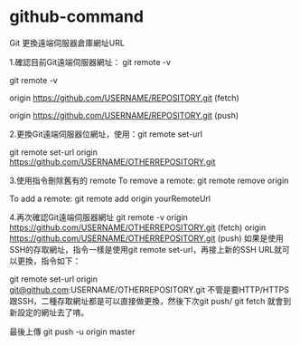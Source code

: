 # github-command
Git 更換遠端伺服器倉庫網址URL

1.確認目前Git遠端伺服器網址： git remote -v

git remote -v

origin  https://github.com/USERNAME/REPOSITORY.git (fetch)

origin  https://github.com/USERNAME/REPOSITORY.git (push)



2.更換Git遠端伺服器位網址，使用：git remote set-url

git remote set-url origin https://github.com/USERNAME/OTHERREPOSITORY.git

3.使用指令刪除舊有的 remote
To remove a remote:
git remote remove origin

To add a remote:
git remote add origin yourRemoteUrl

4.再次確認Git遠端伺服器網址
git remote -v
origin  https://github.com/USERNAME/OTHERREPOSITORY.git (fetch)
origin  https://github.com/USERNAME/OTHERREPOSITORY.git (push)
如果是使用SSH的存取網址，指令一樣是使用git remote set-url，再接上新的SSH URL就可以更換，指令如下：

git remote set-url origin git@github.com:USERNAME/OTHERREPOSITORY.git
不管是要HTTP/HTTPS跟SSH，二種存取網址都是可以直接做更換，然後下次git push/ git fetch 就會到新設定的網址去了唷。

最後上傳
git push -u origin master
